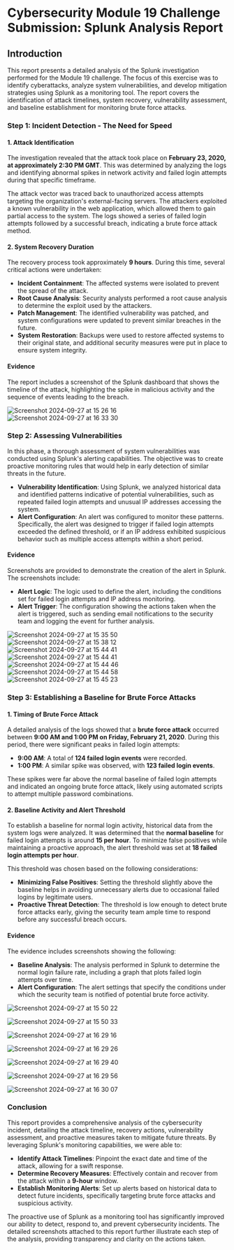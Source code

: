 # Cybersecurity Module 19 Challenge Submission: Splunk Analysis Report

## Introduction
This report presents a detailed analysis of the Splunk investigation performed for the Module 19 challenge. The focus of this exercise was to identify cyberattacks, analyze system vulnerabilities, and develop mitigation strategies using Splunk as a monitoring tool. The report covers the identification of attack timelines, system recovery, vulnerability assessment, and baseline establishment for monitoring brute force attacks.

### Step 1: Incident Detection - The Need for Speed

#### 1. Attack Identification
The investigation revealed that the attack took place on **February 23, 2020, at approximately 2:30 PM GMT**. This was determined by analyzing the logs and identifying abnormal spikes in network activity and failed login attempts during that specific timeframe.

The attack vector was traced back to unauthorized access attempts targeting the organization's external-facing servers. The attackers exploited a known vulnerability in the web application, which allowed them to gain partial access to the system. The logs showed a series of failed login attempts followed by a successful breach, indicating a brute force attack method.

#### 2. System Recovery Duration
The recovery process took approximately **9 hours**. During this time, several critical actions were undertaken:

- **Incident Containment**: The affected systems were isolated to prevent the spread of the attack.
- **Root Cause Analysis**: Security analysts performed a root cause analysis to determine the exploit used by the attackers.
- **Patch Management**: The identified vulnerability was patched, and system configurations were updated to prevent similar breaches in the future.
- **System Restoration**: Backups were used to restore affected systems to their original state, and additional security measures were put in place to ensure system integrity.

#### Evidence
The report includes a screenshot of the Splunk dashboard that shows the timeline of the attack, highlighting the spike in malicious activity and the sequence of events leading to the breach.

![Screenshot 2024-09-27 at 15 26 16](https://github.com/user-attachments/assets/36fba758-18d2-4131-b860-5ed7fc253269)
![Screenshot 2024-09-27 at 16 33 30](https://github.com/user-attachments/assets/95a10da7-1598-41db-aab8-2b74c1460b96)

### Step 2: Assessing Vulnerabilities

In this phase, a thorough assessment of system vulnerabilities was conducted using Splunk's alerting capabilities. The objective was to create proactive monitoring rules that would help in early detection of similar threats in the future.

- **Vulnerability Identification**: Using Splunk, we analyzed historical data and identified patterns indicative of potential vulnerabilities, such as repeated failed login attempts and unusual IP addresses accessing the system.
- **Alert Configuration**: An alert was configured to monitor these patterns. Specifically, the alert was designed to trigger if failed login attempts exceeded the defined threshold, or if an IP address exhibited suspicious behavior such as multiple access attempts within a short period.

#### Evidence
Screenshots are provided to demonstrate the creation of the alert in Splunk. The screenshots include:

- **Alert Logic**: The logic used to define the alert, including the conditions set for failed login attempts and IP address monitoring.
- **Alert Trigger**: The configuration showing the actions taken when the alert is triggered, such as sending email notifications to the security team and logging the event for further analysis.
  
![Screenshot 2024-09-27 at 15 35 50](https://github.com/user-attachments/assets/18d9f520-1808-4abe-8b96-bac7ace57348)
![Screenshot 2024-09-27 at 15 38 12](https://github.com/user-attachments/assets/0563a105-fd67-4adf-a1f5-73c60a6e36d9)
![Screenshot 2024-09-27 at 15 44 41](https://github.com/user-attachments/assets/f7a0283e-ae3a-4df8-a454-58c84fd97453)
![Screenshot 2024-09-27 at 15 44 41](https://github.com/user-attachments/assets/c0cd907a-696e-4bb2-be54-b59a5ea7f8c7)
![Screenshot 2024-09-27 at 15 44 46](https://github.com/user-attachments/assets/58a34868-9da9-4687-9ef9-1d4f2305e687)
![Screenshot 2024-09-27 at 15 44 58](https://github.com/user-attachments/assets/4b1906ea-a35a-4be7-ae1f-69804c69c78f)
![Screenshot 2024-09-27 at 15 45 23](https://github.com/user-attachments/assets/27dc3e78-3ef3-419d-b3be-e9eeaabf0ca7)


### Step 3: Establishing a Baseline for Brute Force Attacks

#### 1. Timing of Brute Force Attack
A detailed analysis of the logs showed that a **brute force attack** occurred between **9:00 AM and 1:00 PM on Friday, February 21, 2020**. During this period, there were significant peaks in failed login attempts:

- **9:00 AM**: A total of **124 failed login events** were recorded.
- **1:00 PM**: A similar spike was observed, with **123 failed login events**.

These spikes were far above the normal baseline of failed login attempts and indicated an ongoing brute force attack, likely using automated scripts to attempt multiple password combinations.

#### 2. Baseline Activity and Alert Threshold
To establish a baseline for normal login activity, historical data from the system logs were analyzed. It was determined that the **normal baseline** for failed login attempts is around **15 per hour**. To minimize false positives while maintaining a proactive approach, the alert threshold was set at **18 failed login attempts per hour**.

This threshold was chosen based on the following considerations:

- **Minimizing False Positives**: Setting the threshold slightly above the baseline helps in avoiding unnecessary alerts due to occasional failed logins by legitimate users.
- **Proactive Threat Detection**: The threshold is low enough to detect brute force attacks early, giving the security team ample time to respond before any successful breach occurs.

#### Evidence
The evidence includes screenshots showing the following:

- **Baseline Analysis**: The analysis performed in Splunk to determine the normal login failure rate, including a graph that plots failed login attempts over time.
- **Alert Configuration**: The alert settings that specify the conditions under which the security team is notified of potential brute force activity.
  
![Screenshot 2024-09-27 at 15 50 22](https://github.com/user-attachments/assets/abde2179-23a0-4640-a324-5c64fbaec54f)

![Screenshot 2024-09-27 at 15 50 33](https://github.com/user-attachments/assets/32591847-21b0-4be7-86a2-8b415f02002e)

![Screenshot 2024-09-27 at 16 29 16](https://github.com/user-attachments/assets/442e4fbc-dd03-4cc3-958a-75401b24d844)

![Screenshot 2024-09-27 at 16 29 26](https://github.com/user-attachments/assets/e8519c11-576c-4c9b-9d3b-954218988649)

![Screenshot 2024-09-27 at 16 29 40](https://github.com/user-attachments/assets/b9fe5076-3086-49fa-98e8-c9632a300f48)

![Screenshot 2024-09-27 at 16 29 56](https://github.com/user-attachments/assets/eb4fcbb6-d043-4322-86eb-2e10ba7093be)

![Screenshot 2024-09-27 at 16 30 07](https://github.com/user-attachments/assets/10c88f0d-0f68-434d-9bdc-7bd412673793)


### Conclusion
This report provides a comprehensive analysis of the cybersecurity incident, detailing the attack timeline, recovery actions, vulnerability assessment, and proactive measures taken to mitigate future threats. By leveraging Splunk's monitoring capabilities, we were able to:

- **Identify Attack Timelines**: Pinpoint the exact date and time of the attack, allowing for a swift response.
- **Determine Recovery Measures**: Effectively contain and recover from the attack within a **9-hour** window.
- **Establish Monitoring Alerts**: Set up alerts based on historical data to detect future incidents, specifically targeting brute force attacks and suspicious activity.

The proactive use of Splunk as a monitoring tool has significantly improved our ability to detect, respond to, and prevent cybersecurity incidents. The detailed screenshots attached to this report further illustrate each step of the analysis, providing transparency and clarity on the actions taken.


